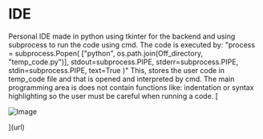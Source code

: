# IDE
Personal IDE made in python using tkinter for the backend and using subprocess to run the code using cmd. The code is executed by:
"process = subprocess.Popen(
    ["python", os.path.join(Off_directory, "temp_code.py")],
    stdout=subprocess.PIPE,
    stderr=subprocess.PIPE,
    stdin=subprocess.PIPE,
    text=True
)"
This, stores the user code in temp_code file and that is opened and interpreted by cmd. The main programming area is does not contain functions like: indentation or syntax highlighting so the user must be careful when running a code. 
[

![Image](https://github.com/user-attachments/assets/81170e97-b7f4-403a-addf-a6dc82bcec9f)

](url)
